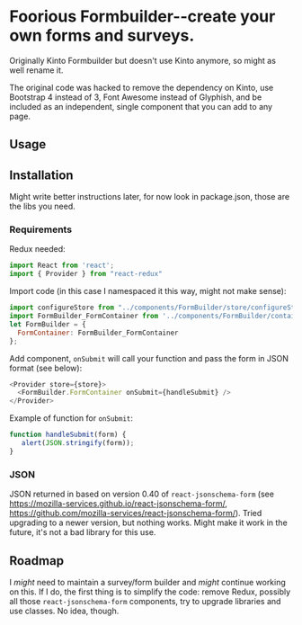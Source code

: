 # Foorious Formbuilder--create your own forms and surveys.

Originally Kinto Formbuilder but doesn't use Kinto anymore, so might as well rename it.

The original code was hacked to remove the dependency on Kinto, use Bootstrap 4 instead of 3, Font Awesome instead of Glyphish, and be included as an independent, single component that you can add to any page.

## Usage

## Installation

Might write better instructions later, for now look in package.json, those are the libs you need.

### Requirements

Redux needed:

```js
import React from 'react';
import { Provider } from "react-redux"
```

Import code (in this case I namespaced it this way, might not make sense):

```js
import configureStore from "../components/FormBuilder/store/configureStore";
import FormBuilder_FormContainer from '../components/FormBuilder/containers/builder/FormContainer';
let FormBuilder = {
  FormContainer: FormBuilder_FormContainer
};
```

Add component, `onSubmit` will call your function and pass the form in JSON format (see below):

```js
<Provider store={store}>
  <FormBuilder.FormContainer onSubmit={handleSubmit} />
</Provider>
```

Example of function for `onSubmit`:

```js
function handleSubmit(form) {
   alert(JSON.stringify(form));
}
```

### JSON

JSON returned in based on version 0.40 of `react-jsonschema-form` (see https://mozilla-services.github.io/react-jsonschema-form/, https://github.com/mozilla-services/react-jsonschema-form/). Tried upgrading to a newer version, but nothing works. Might make it work in the future, it's not a bad library for this use.

## Roadmap

I *might* need to maintain a survey/form builder and *might* continue working on this. If I do, the first thing is to simplify the code: remove Redux, possibly all those `react-jsonschema-form` components, try to upgrade libraries and use classes. No idea, though.


